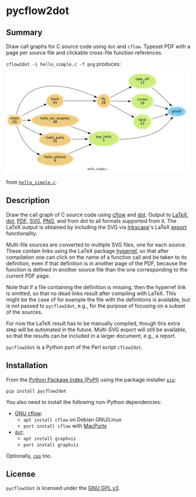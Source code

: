 # pycflow2dot


## Summary

Draw call graphs for C source code using `dot` and `cflow`.
Typeset PDF with a page per source file and clickable cross-file
function references.

`cflow2dot -i hello_simple.c -f png` produces:

![](https://raw.githubusercontent.com/johnyf/binaries/master/pycflow2dot/hello_simple.png)

from [`hello_simple.c`](https://github.com/johnyf/pycflow2dot/blob/master/examples/simple/hello_simple.c).


## Description

Draw the call graph of C source code using
[cflow](http://en.wikipedia.org/wiki/GNU_cflow) and
[dot](http://www.graphviz.org/).
Output to [LaTeX](https://en.wikipedia.org/wiki/LaTeX),
[dot](https://en.wikipedia.org/wiki/DOT_(graph_description_language)),
[PDF](https://en.wikipedia.org/wiki/PDF),
[SVG](https://en.wikipedia.org/wiki/Scalable_Vector_Graphics),
[PNG](https://en.wikipedia.org/wiki/Portable_Network_Graphics),
and from dot to all formats supported
from it. The LaTeX output is obtained by including the SVG via
[Inkscape](http://inkscape.org/)'s LaTeX [export](
    http://tug.ctan.org/info/svg-inkscape/InkscapePDFLaTeX.pdf)
functionality.

Multi-file sources are converted to multiple SVG files, one for each source.
These contain links using the LaTeX package
[hyperref](http://ctan.org/pkg/hyperref), so that after compilation
one can click on the name of a function call and be taken to its definition,
even if that definition is in another page of the PDF, because the function
is defined in another source file than the one corresponding to the current
PDF page.

Note that if a file containing the definition is missing, then the hyperref link
is omitted, so that no dead links result after compiling with LaTeX.
This might be the case of for example the file with the definitions is
available, but is not passed to `pycflow2dot`, e.g., for the purpose of focusing
on a subset of the sources.

For now the LaTeX result has to be manually compiled, though this
extra step will be automated in the future. Multi-SVG export will still be
available, so that the results can be included in a larger document, e.g.,
a report.

`pycflow2dot` is a Python port of the Perl script `cflow2dot`.


## Installation

From the [Python Package Index (PyPI)](https://pypi.org) using the
package installer [`pip`](https://pip.pypa.io):

```shell
pip install pycflow2dot
```

You also need to install the following non-Python dependencies:

- [GNU cflow](http://en.wikipedia.org/wiki/GNU_cflow):
  - `apt install cflow` on Debian GNU/Linux
  - `port install cflow` with [MacPorts](http://www.macports.org/)
- [`dot`](http://www.graphviz.org/):
  - `apt install graphviz`
  - `port install graphviz`

Optionally, [`cpp`](http://en.wikipedia.org/wiki/C_preprocessor) too.


## License

`pycflow2dot` is licensed under the [GNU GPL v3](
    https://www.gnu.org/licenses/gpl-3.0.en.html).
